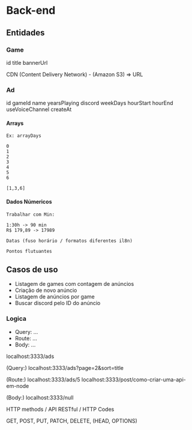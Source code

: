 # Back-end

## Entidades

### Game

id
title
bannerUrl

CDN (Content Delivery Network) - (Amazon S3) => URL

### Ad

id
gameId
name
yearsPlaying
discord
weekDays
hourStart
hourEnd
useVoiceChannel
createAt

#### Arrays

    Ex: arrayDays

    0
    1
    2
    3
    4
    5
    6

    [1,3,6]

#### Dados Númericos

    Trabalhar com Min:

    1:30h -> 90 min
    R$ 179,89 -> 17989

    Datas (fuso horário / formatos diferentes il8n)
    
    Pontos flutuantes

## Casos de uso

- Listagem de games com contagem de anúncios
- Criação de novo anúncio
- Listagem de anúncios por game
- Buscar discord pelo ID do anúncio

### Logica

- Query: ...
- Route: ...
- Body: ...

localhost:3333/ads

(Query:)
localhost:3333/ads?page=2&sort=title

(Route:)
localhost:3333/ads/5
localhost:3333/post/como-criar-uma-api-em-node

(Body:)
localhost:3333/null

HTTP methods / API RESTful / HTTP Codes

GET, POST, PUT, PATCH, DELETE, (HEAD, OPTIONS)
